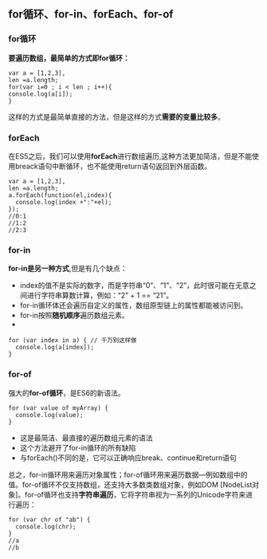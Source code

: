 ## for循环、for-in、forEach、for-of

### for循环
**要遍历数组，最简单的方式即for循环：**

```
var a = [1,2,3],
len =a.length;
for(var i=0 ; i < len ; i++){
console.log(a[i]);
}
```
这样的方式是最简单直接的方法，但是这样的方式**需要的变量比较多**。

### forEach
在ES5之后，我们可以使用**forEach**进行数组遍历,这种方法更加简洁，但是不能使用breack语句中断循环，也不能使用return语句返回到外层函数。

```
var a = [1,2,3],
len =a.length;
a.forEach(function(el,index){
  console.log(index +":"+el);
});
//0:1
//1:2
//2:3
```

### for-in
**for-in是另一种方式**,但是有几个缺点：
 - index的值不是实际的数字，而是字符串“0”、“1”、“2”，此时很可能在无意之间进行字符串算数计算，例如：“2” + 1 == “21”。
 - for-in循环体还会遍历自定义的属性，数组原型链上的属性都能被访问到。
 - for-in按照**随机顺序**遍历数组元素。
 - 
```
for (var index in a) { // 千万别这样做
  console.log(a[index]);
}
```

### for-of
强大的**for-of循环**，是ES6的新语法。

```
for (var value of myArray) {
  console.log(value);
}
```
 - 这是最简洁、最直接的遍历数组元素的语法
 - 这个方法避开了for-in循环的所有缺陷
 - 与forEach()不同的是，它可以正确响应break、continue和return语句

总之，for-in循环用来遍历对象属性；for-of循环用来遍历数据—例如数组中的值。for-of循环不仅支持数组，还支持大多数类数组对象，例如DOM [NodeList对象]。for-of循环也支持**字符串遍历**，它将字符串视为一系列的Unicode字符来进行遍历：

```
for (var chr of "ab") {
  console.log(chr);
}
//a
//b
```







